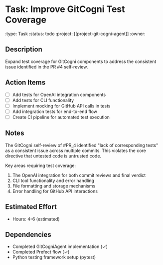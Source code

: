 # Task: Improve GitCogni Test Coverage
:type: Task
:status: todo
:project: [[project-git-cogni-agent]]
:owner:

## Description
Expand test coverage for GitCogni components to address the consistent issue identified in the PR #4 self-review.

## Action Items
- [ ] Add tests for OpenAI integration components
- [ ] Add tests for CLI functionality
- [ ] Implement mocking for GitHub API calls in tests
- [ ] Add integration tests for end-to-end flow
- [ ] Create CI pipeline for automated test execution

## Notes
The GitCogni self-review of #PR_4 identified "lack of corresponding tests" as a consistent issue across multiple commits. This violates the core directive that untested code is untrusted code.

Key areas requiring test coverage:
1. The OpenAI integration for both commit reviews and final verdict
2. CLI tool functionality and error handling
3. File formatting and storage mechanisms
4. Error handling for GitHub API interactions

## Estimated Effort
- Hours: 4-6 (estimated)

## Dependencies
- Completed GitCogniAgent implementation (✓)
- Completed Prefect flow (✓)
- Python testing framework setup (pytest) 